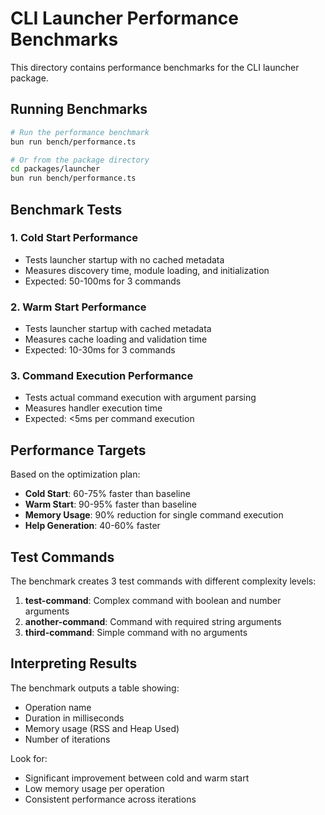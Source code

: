 # CLI Launcher Performance Benchmarks

This directory contains performance benchmarks for the CLI launcher package.

## Running Benchmarks

```bash
# Run the performance benchmark
bun run bench/performance.ts

# Or from the package directory
cd packages/launcher
bun run bench/performance.ts
```

## Benchmark Tests

### 1. Cold Start Performance
- Tests launcher startup with no cached metadata
- Measures discovery time, module loading, and initialization
- Expected: 50-100ms for 3 commands

### 2. Warm Start Performance  
- Tests launcher startup with cached metadata
- Measures cache loading and validation time
- Expected: 10-30ms for 3 commands

### 3. Command Execution Performance
- Tests actual command execution with argument parsing
- Measures handler execution time
- Expected: <5ms per command execution

## Performance Targets

Based on the optimization plan:

- **Cold Start**: 60-75% faster than baseline
- **Warm Start**: 90-95% faster than baseline  
- **Memory Usage**: 90% reduction for single command execution
- **Help Generation**: 40-60% faster

## Test Commands

The benchmark creates 3 test commands with different complexity levels:

1. **test-command**: Complex command with boolean and number arguments
2. **another-command**: Command with required string arguments
3. **third-command**: Simple command with no arguments

## Interpreting Results

The benchmark outputs a table showing:
- Operation name
- Duration in milliseconds
- Memory usage (RSS and Heap Used)
- Number of iterations

Look for:
- Significant improvement between cold and warm start
- Low memory usage per operation
- Consistent performance across iterations
